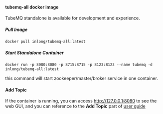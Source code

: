 #### tubemq-all docker image
TubeMQ standalone is available for development and experience.

##### Pull Image
```
docker pull inlong/tubemq-all:latest
```

##### Start Standalone Container
```
docker run -p 8080:8080 -p 8715:8715 -p 8123:8123 --name tubemq -d inlong/tubemq-all:latest
```
this command will start zookeeper/master/broker service in one container.
#### Add Topic
If the container is running, you can access http://127.0.0.1:8080 to see the web GUI, and you can reference to the **Add Topic** part of [user guide](https://tubemq.apache.org/en-us/docs/tubemq_user_guide.html)
